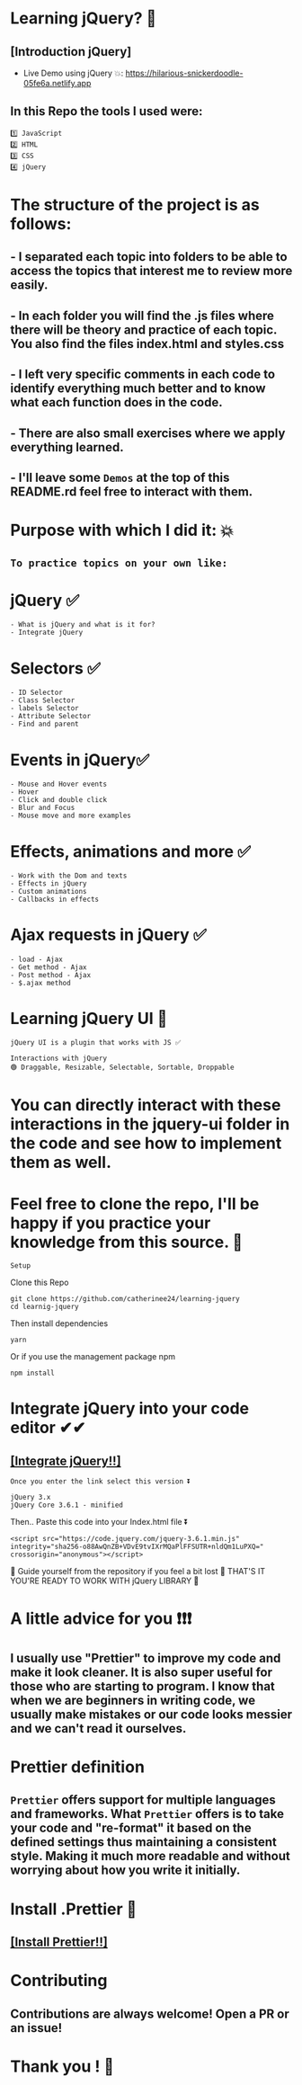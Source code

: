 # Learning jQuery? 🥇

## [Introduction jQuery]

-   Live Demo using jQuery 💥: https://hilarious-snickerdoodle-05fe6a.netlify.app

## In this Repo the tools I used were:

```
1️⃣ JavaScript
2️⃣ HTML
3️⃣ CSS
4️⃣ jQuery
```

# The structure of the project is as follows:

## - I separated each topic into folders to be able to access the topics that interest me to review more easily.

## - In each folder you will find the .js files where there will be theory and practice of each topic. You also find the files index.html and styles.css

## - I left very specific comments in each code to identify everything much better and to know what each function does in the code.

## - There are also small exercises where we apply everything learned.

## - I'll leave some `Demos` at the top of this README.rd feel free to interact with them.

# Purpose with which I did it: 💥

## `To practice topics on your own like: `

# jQuery ✅

```
- What is jQuery and what is it for?
- Integrate jQuery
```

# Selectors ✅

```
- ID Selector
- Class Selector
- labels Selector
- Attribute Selector
- Find and parent
```

# Events in jQuery✅

```
- Mouse and Hover events
- Hover
- Click and double click
- Blur and Focus
- Mouse move and more examples
```

# Effects, animations and more ✅
```
- Work with the Dom and texts
- Effects in jQuery
- Custom animations
- Callbacks in effects
```
# Ajax requests in jQuery ✅

```
- load - Ajax
- Get method - Ajax
- Post method - Ajax
- $.ajax method
```

# Learning jQuery UI 🌈
```
jQuery UI is a plugin that works with JS ✅

Interactions with jQuery
🟢 Draggable, Resizable, Selectable, Sortable, Droppable
```
# You can directly interact with these interactions in the jquery-ui folder in the code and see how to implement them as well.

# Feel free to clone the repo, I'll be happy if you practice your knowledge from this source. 💯

`Setup`

Clone this Repo

```
git clone https://github.com/catherinee24/learning-jquery
cd learnig-jquery
```

Then install dependencies

```
yarn
```

Or if you use the management package npm

```
npm install
```

# Integrate jQuery into your code editor ✔✔

## [[Integrate jQuery!!]](https://releases.jquery.com/)

```
Once you enter the link select this version ⏬

jQuery 3.x
jQuery Core 3.6.1 - minified
```

Then.. Paste this code into your Index.html file ⏬

```
<script src="https://code.jquery.com/jquery-3.6.1.min.js" integrity="sha256-o88AwQnZB+VDvE9tvIXrMQaPlFFSUTR+nldQm1LuPXQ=" crossorigin="anonymous"></script>
```

🔸 Guide yourself from the repository if you feel a bit lost 🔸
THAT'S IT YOU'RE READY TO WORK WITH jQuery LIBRARY 🔸

# A little advice for you ❗❗❗

## I usually use "Prettier" to improve my code and make it look cleaner. It is also super useful for those who are starting to program. I know that when we are beginners in writing code, we usually make mistakes or our code looks messier and we can't read it ourselves.

# Prettier definition

## `Prettier` offers support for multiple languages and frameworks. What `Prettier` offers is to take your code and "re-format" it based on the defined settings thus maintaining a consistent style. Making it much more readable and without worrying about how you write it initially.

# Install .Prettier 🧮

## [[Install Prettier!!]](https://prettier.io/docs/en/install.html)

# Contributing

## Contributions are always welcome! Open a PR or an issue!

# Thank you ! 👋

